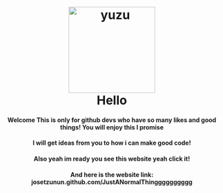 <h1 align="center">
  <br>
  <a href="https://yuzu-emu.org/"><img src="https://raw.githubusercontent.com/yuzu-emu/yuzu-assets/master/icons/icon.png" alt="yuzu" width="200"></a>
<br>
  <b>Hello</b>
  <br>
</h1>

<h4 align="center"><b>Welcome</b> This is only for github devs who have so many likes and good things! You will enjoy this I promise
  <h4 align="center"><b>I will get ideas from you to how i can make good code!</b>
    <h4 align="center"><b>Also yeah im ready you see this website yeah click it!</b>
<h4 align="center"><b>And here is the website link: josetzunun.github.com/JustANormalThingggggggggg

